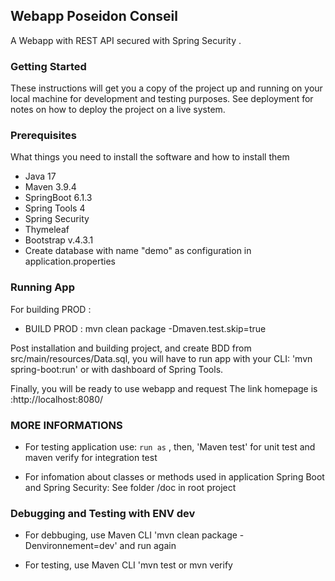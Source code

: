 ## Webapp Poseidon Conseil
A Webapp with REST API secured with Spring Security .

### Getting Started

These instructions will get you a copy of the project up and running on your local machine for development and testing purposes. See deployment for notes on how to deploy the project on a live system.

### Prerequisites

What things you need to install the software and how to install them
- Java 17
- Maven 3.9.4
- SpringBoot 6.1.3
- Spring Tools 4
- Spring Security
- Thymeleaf
- Bootstrap v.4.3.1
- Create database with name "demo" as configuration in application.properties

### Running App

For building  PROD :

- BUILD PROD : mvn clean package -Dmaven.test.skip=true

Post installation and building project, and create  BDD from src/main/resources/Data.sql, you will have to run app
 with your CLI: 'mvn spring-boot:run' or with dashboard of Spring Tools.
 
Finally, you will be ready to  use webapp and request 
The link homepage  is :http://localhost:8080/

### MORE INFORMATIONS

- For testing application use:
`run as` , then, 'Maven test' for unit test and maven verify for integration test

-  For infomation about classes or methods used in application Spring Boot and Spring Security:
See folder /doc  in root project

### Debugging and Testing with ENV dev
- For debbuging, use  Maven CLI 'mvn clean package -Denvironnement=dev' and run again 

- For testing, use  Maven CLI 'mvn test or mvn verify  

